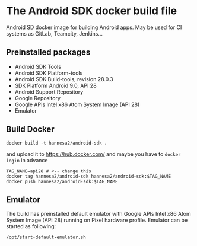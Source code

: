 # The Android SDK docker build file

Android SD docker image for building Android apps. May be used for CI systems as GitLab, Teamcity, Jenkins...

## Preinstalled packages

- Android SDK Tools
- Android SDK Platform-tools
- Android SDK Build-tools, revision 28.0.3
- SDK Platform Android 9.0, API 28
- Android Support Repository
- Google Repository
- Google APIs Intel x86 Atom System Image (API 28)
- Emulator

## Build Docker

`docker build -t hannesa2/android-sdk .`

and upload it to https://hub.docker.com/ and maybe you have to ``docker login`` in advance

```
TAG_NAME=api28 # <-- change this
docker tag hannesa2/android-sdk hannesa2/android-sdk:$TAG_NAME
docker push hannesa2/android-sdk:$TAG_NAME
```

## Emulator

The build has preinstalled default emulator with Google APIs Intel x86 Atom System Image (API 28) running on Pixel hardware profile.
Emulator can be started as following:

```
/opt/start-default-emulator.sh
```
